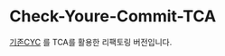 # Check-Youre-Commit-TCA

[기존CYC](https://github.com/APP-iOS3rd/PJ2T2_CYC) 를 TCA를 활용한 리팩토링 버전입니다.


